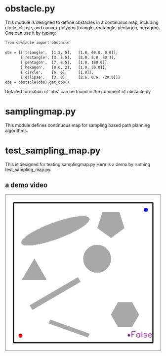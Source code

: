 # obstacle.py
This module is designed to define obstacles in a continuous map, including circle, ellipse, and convex polygon (triangle, rectangle, pentagon, hexagon).
One can use it by typing:
```
from obstacle import obstacle

obs = [['triangle',  [1.5, 5],   [1.0, 60.0, 0.0]],
       ['rectangle', [3, 3.5],   [2.0, 5.0, 30.]],
       ['pentagon',  [7, 8.5],   [1.0, 180.0]],
       ['hexagon',   [8.0, 2],   [1.0, 30.0]],
       ['circle',    [6, 6],     [1.0]],
       ['ellipse',   [3, 8],     [2.6, 0.6, -20.0]]]
obs = obstacle(obs).get_obs()
```
Detailed formation of 'obs' can be found in the comment of obstacle.py

# samplingmap.py
This module defines continuous map for sampling based path planning algorithms.

# test_sampling_map.py
This is designed for testing samplingmap.py
Here is a demo by running test_sampling_map.py.

## a demo video
![image](https://github.com/Yang-Yefeng/PathPlanningAlgorithms/blob/main/somefigures/figure/demo.gif)
